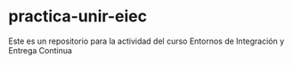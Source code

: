 # practica-unir-eiec
Este es un repositorio para la actividad del curso Entornos de Integración y Entrega Continua
